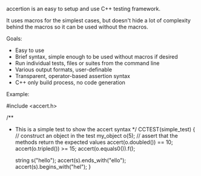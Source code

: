 accertion is an easy to setup and use C++ testing framework.

It uses macros for the simplest cases, but doesn't hide a lot of complexity
behind the macros so it can be used without the macros.

Goals:
* Easy to use
* Brief syntax, simple enough to be used without macros if desired
* Run individual tests, files or suites from the command line
* Various output formats, user-definable
* Transparent, operator-based assertion syntax
* C++ only build process, no code generation


Example:

#include <accert.h>

/**
 * This is a simple test to show the accert syntax
 */
CCTEST(simple_test)
{
	// construct an object in the test
	my_object o(5);
	// assert that the methods return the expected values
	accert(o.doubled()) == 10;
	accert(o.tripled()) >= 15;
	accert(o.equals0()).f();

	string s("hello");
	accert(s).ends_with("ello");
	accert(s).begins_with("hel");
}
